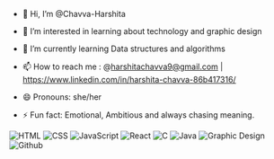 - 👋 Hi, I’m @Chavva-Harshita
- 👀 I’m interested in learning about technology and graphic design
- 🌱 I’m currently learning Data structures and algorithms

- 📫 How to reach me : @harshitachavva9@gmail.com | https://www.linkedin.com/in/harshita-chavva-86b417316/ 
- 😄 Pronouns: she/her
- ⚡ Fun fact: Emotional, Ambitious and always chasing meaning.

![HTML](https://img.shields.io/badge/HTML-yellow?style=for-the-badge)
![CSS](https://img.shields.io/badge/CSS-blue?style=for-the-badge)
![JavaScript](https://img.shields.io/badge/JavaScript-orange?style=for-the-badge)
![React](https://img.shields.io/badge/React-61DAFB?style=for-the-badge)
![C](https://img.shields.io/badge/C-green?style=for-the-badge)
![Java](https://img.shields.io/badge/Java-red?style=for-the-badge)
![Graphic Design](https://img.shields.io/badge/GraphicDesign-pink?style=for-the-badge)
![Github](https://img.shields.io/badge/Github-green?style=for-the-badge)





<!---
Chavva-Harshita/Chavva-Harshita is a ✨ special ✨ repository because its `README.md` (this file) appears on your GitHub profile.
You can click the Preview link to take a look at your changes.
--->
